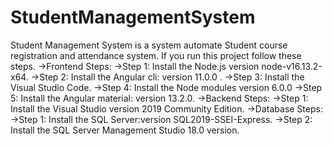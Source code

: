 # StudentManagementSystem
Student Management System is a system automate Student course registration and attendance system.
If you run this project follow these steps.
    ->Frontend Steps:
                ->Step 1:
                        Install the Node.js version node-v16.13.2-x64.
                ->Step 2:
                        Install the Angular cli: version 11.0.0 .
                ->Step 3:
                        Install the Visual Studio Code.
                ->Step 4:
                        Install the Node modules version 6.0.0 
                ->Step 5:
                        Install the Angular material: version 13.2.0.
    ->Backend Steps:
                ->Step 1:
                        Install the Visual Studio version 2019 Community Edition.
    ->Database Steps:
                ->Step 1: 
                        Install the SQL Server:version SQL2019-SSEI-Express.
                ->Step 2:
                        Install the SQL Server Management Studio 18.0 version.

